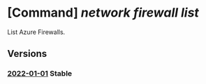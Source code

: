 # [Command] _network firewall list_

List Azure Firewalls.

## Versions

### [2022-01-01](/Resources/mgmt-plane/L3N1YnNjcmlwdGlvbnMve30vcHJvdmlkZXJzL21pY3Jvc29mdC5uZXR3b3JrL2F6dXJlZmlyZXdhbGxz/2022-01-01.xml) **Stable**

<!-- mgmt-plane /subscriptions/{}/providers/microsoft.network/azurefirewalls 2022-01-01 -->
<!-- mgmt-plane /subscriptions/{}/resourcegroups/{}/providers/microsoft.network/azurefirewalls 2022-01-01 -->
